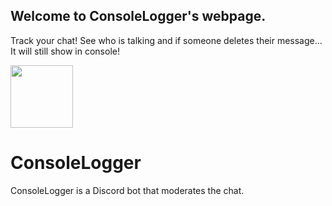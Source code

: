 ## Welcome to ConsoleLogger's webpage. 
Track your chat! See who is talking and if someone deletes their message... It will still show in console! 

<a href="https://discord.com/oauth2/authorize?client_id=842814038315368488&scope=bot%20applications.commands&permissions=-32&">
<img src="https://img.shields.io/badge/bot-add-5865f2?logo=discord&style=flat" height="100px">
</a>


# ConsoleLogger
ConsoleLogger is a Discord bot that moderates the chat.

